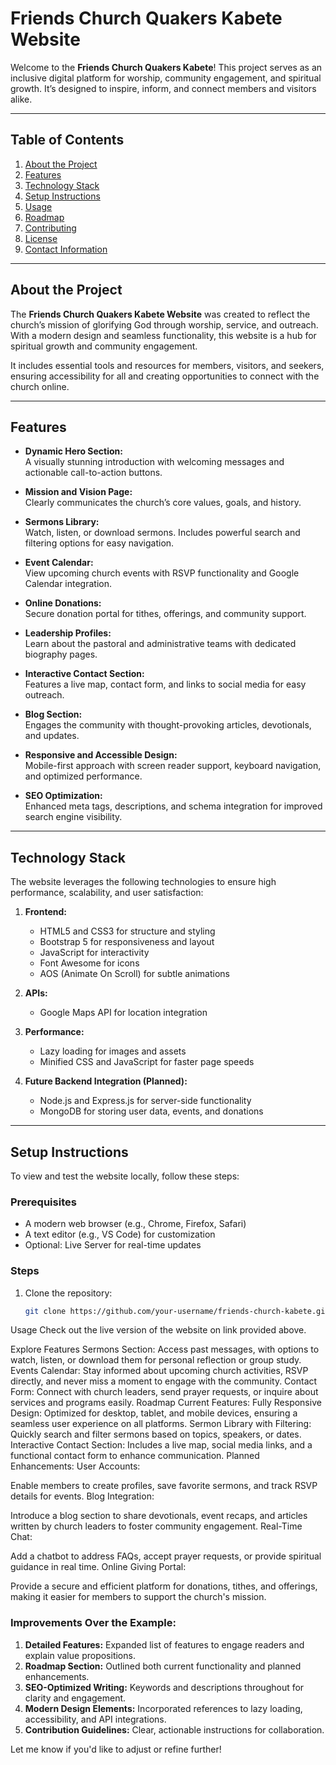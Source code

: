 # Friends Church Quakers Kabete Website

Welcome to the **Friends Church Quakers Kabete**! This project serves as an inclusive digital platform for worship, community engagement, and spiritual growth. It’s designed to inspire, inform, and connect members and visitors alike.

---

## Table of Contents

1. [About the Project](#about-the-project)
2. [Features](#features)
3. [Technology Stack](#technology-stack)
4. [Setup Instructions](#setup-instructions)
5. [Usage](#usage)
6. [Roadmap](#roadmap)
7. [Contributing](#contributing)
8. [License](#license)
9. [Contact Information](#contact-information)

---

## About the Project

The **Friends Church Quakers Kabete Website** was created to reflect the church’s mission of glorifying God through worship, service, and outreach. With a modern design and seamless functionality, this website is a hub for spiritual growth and community engagement.

It includes essential tools and resources for members, visitors, and seekers, ensuring accessibility for all and creating opportunities to connect with the church online.

---

## Features

- **Dynamic Hero Section:**  
  A visually stunning introduction with welcoming messages and actionable call-to-action buttons.

- **Mission and Vision Page:**  
  Clearly communicates the church’s core values, goals, and history.

- **Sermons Library:**  
  Watch, listen, or download sermons. Includes powerful search and filtering options for easy navigation.

- **Event Calendar:**  
  View upcoming church events with RSVP functionality and Google Calendar integration.

- **Online Donations:**  
  Secure donation portal for tithes, offerings, and community support.

- **Leadership Profiles:**  
  Learn about the pastoral and administrative teams with dedicated biography pages.

- **Interactive Contact Section:**  
  Features a live map, contact form, and links to social media for easy outreach.

- **Blog Section:**  
  Engages the community with thought-provoking articles, devotionals, and updates.

- **Responsive and Accessible Design:**  
  Mobile-first approach with screen reader support, keyboard navigation, and optimized performance.

- **SEO Optimization:**  
  Enhanced meta tags, descriptions, and schema integration for improved search engine visibility.

---

## Technology Stack

The website leverages the following technologies to ensure high performance, scalability, and user satisfaction:

1. **Frontend:**

   - HTML5 and CSS3 for structure and styling
   - Bootstrap 5 for responsiveness and layout
   - JavaScript for interactivity
   - Font Awesome for icons
   - AOS (Animate On Scroll) for subtle animations

2. **APIs:**

   - Google Maps API for location integration

3. **Performance:**

   - Lazy loading for images and assets
   - Minified CSS and JavaScript for faster page speeds

4. **Future Backend Integration (Planned):**
   - Node.js and Express.js for server-side functionality
   - MongoDB for storing user data, events, and donations

---

## Setup Instructions

To view and test the website locally, follow these steps:

### Prerequisites

- A modern web browser (e.g., Chrome, Firefox, Safari)
- A text editor (e.g., VS Code) for customization
- Optional: Live Server for real-time updates

### Steps

1. Clone the repository:
   ```bash
   git clone https://github.com/your-username/friends-church-kabete.git
   ```

Usage
Check out the live version of the website on link provided above.

Explore Features
Sermons Section: Access past messages, with options to watch, listen, or download them for personal reflection or group study.
Events Calendar: Stay informed about upcoming church activities, RSVP directly, and never miss a moment to engage with the community.
Contact Form: Connect with church leaders, send prayer requests, or inquire about services and programs easily.
Roadmap
Current Features:
Fully Responsive Design: Optimized for desktop, tablet, and mobile devices, ensuring a seamless user experience on all platforms.
Sermon Library with Filtering: Quickly search and filter sermons based on topics, speakers, or dates.
Interactive Contact Section: Includes a live map, social media links, and a functional contact form to enhance communication.
Planned Enhancements:
User Accounts:

Enable members to create profiles, save favorite sermons, and track RSVP details for events.
Blog Integration:

Introduce a blog section to share devotionals, event recaps, and articles written by church leaders to foster community engagement.
Real-Time Chat:

Add a chatbot to address FAQs, accept prayer requests, or provide spiritual guidance in real time.
Online Giving Portal:

Provide a secure and efficient platform for donations, tithes, and offerings, making it easier for members to support the church's mission.

### Improvements Over the Example:

1. **Detailed Features:** Expanded list of features to engage readers and explain value propositions.
2. **Roadmap Section:** Outlined both current functionality and planned enhancements.
3. **SEO-Optimized Writing:** Keywords and descriptions throughout for clarity and engagement.
4. **Modern Design Elements:** Incorporated references to lazy loading, accessibility, and API integrations.
5. **Contribution Guidelines:** Clear, actionable instructions for collaboration.

Let me know if you'd like to adjust or refine further!
